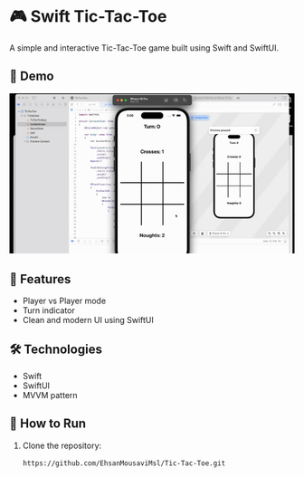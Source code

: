 # 🎮 Swift Tic-Tac-Toe

A simple and interactive Tic-Tac-Toe game built using Swift and SwiftUI.

## 📱 Demo

![Game Demo](asset/demo.gif)

## 🚀 Features

- Player vs Player mode
- Turn indicator
- Clean and modern UI using SwiftUI

## 🛠 Technologies

- Swift
- SwiftUI
- MVVM pattern


## 📂 How to Run

1. Clone the repository:
   ```bash
   https://github.com/EhsanMousaviMsl/Tic-Tac-Toe.git
